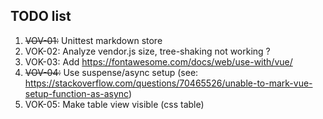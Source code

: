 ## TODO list

1. ~~VOV-01:~~ Unittest markdown store
1. VOK-02: Analyze vendor.js size, tree-shaking not working ?
1. VOK-03: Add https://fontawesome.com/docs/web/use-with/vue/
1. ~~VOV-04:~~ Use suspense/async setup (see: https://stackoverflow.com/questions/70465526/unable-to-mark-vue-setup-function-as-async)
1. VOK-05: Make table view visible (css table)
